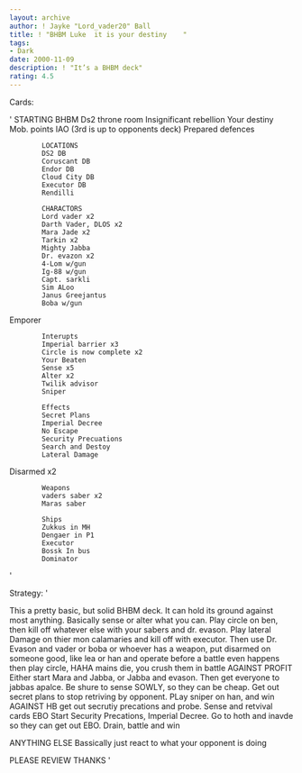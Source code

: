```yaml
---
layout: archive
author: ! Jayke "Lord_vader20" Ball
title: ! "BHBM Luke  it is your destiny    "
tags:
- Dark
date: 2000-11-09
description: ! "It’s a BHBM deck"
rating: 4.5
---
```

Cards: 

'
		    STARTING
		    BHBM
		    Ds2 throne room
		    Insignificant rebellion
		    Your destiny
		    Mob. points
		    IAO
		    (3rd is up to opponents deck)
		    Prepared defences

		    LOCATIONS
		    DS2 DB
		    Coruscant DB
		    Endor DB
		    Cloud City DB
		    Executor DB
		    Rendilli

		    CHARACTORS
		    Lord vader x2
		    Darth Vader, DLOS x2
		    Mara Jade x2
		    Tarkin x2
		    Mighty Jabba
		    Dr. evazon x2
		    4-Lom w/gun
		    Ig-88 w/gun
		    Capt. sarkli
		    Sim ALoo
		    Janus Greejantus
		    Boba w/gun
Emporer

		    Interupts
		    Imperial barrier x3
		    Circle is now complete x2
		    Your Beaten
		    Sense x5
		    Alter x2
		    Twilik advisor
		    Sniper

		    Effects
		    Secret Plans
		    Imperial Decree
		    No Escape
		    Security Precuations
		    Search and Destoy
		    Lateral Damage
Disarmed x2

		    Weapons
		    vaders saber x2
		    Maras saber

		    Ships
		    Zukkus in MH
		    Dengaer in P1
		    Executor
		    Bossk In bus
		    Dominator
'

Strategy: '

 This a pretty basic, but solid BHBM deck.
		    It can hold its ground against most
		    anything. Basically sense or alter what you
		    can. Play circle
		    on ben, then kill off whatever else with your
		    sabers and dr. evason. Play lateral Damage
		    on thier mon calamaries and kill off with
		    executor. Then use Dr. Evason and vader or boba or whoever has a weapon, put disarmed on someone good, like lea or han and operate before a battle even happens then play circle, HAHA mains die, you crush them in battle
		    AGAINST PROFIT
		    Either start Mara and Jabba, or Jabba and
		    evason. Then get everyone to jabbas
		    apalce. Be shure to sense SOWLY, so
		    they can be cheap. Get out secret plans to
		    stop retriving by opponent. PLay sniper on
		    han, and win
		    AGAINST HB
		    get out secrutiy precations and probe.
		    Sense and retvival cards
EBO
Start Security Precations, Imperial Decree. Go to hoth and inavde so they can get out EBO. Drain, battle and win

ANYTHING ELSE
Bassically just react to what your opponent is doing

PLEASE REVIEW THANKS	'